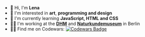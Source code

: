 - 👋 Hi, I'm **Lena**
- 👀 I'm interested in **art**, **programming and design**
- 🌱 I'm currently learning **JavaScript, HTML and CSS**
- 👩‍💻 I'm working at the [**DHM**](https://www.dhm.de/) and [**Naturkundemuseum**](https://www.museumfuernaturkunde.berlin/en) in Berlin
- 👩‍🎓 Find me on Codewars: [![Codewars Badge](https://www.codewars.com/users/lenaimdahl/badges/micro)](https://www.codewars.com/users/lenaimdahl)
